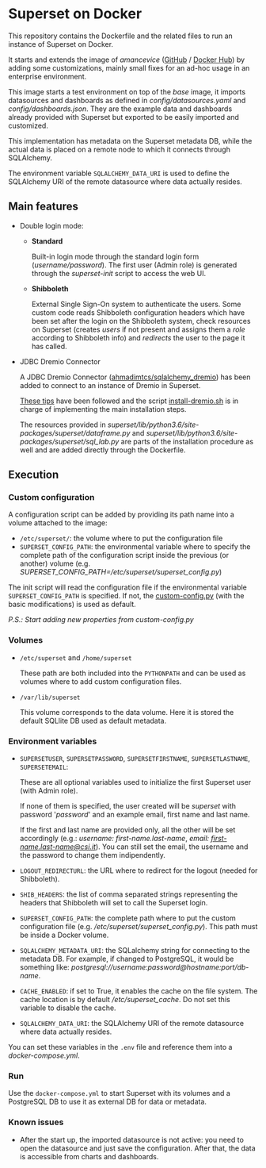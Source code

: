 # Superset on Docker

This repository contains the Dockerfile and the related files to run an instance of Superset on Docker.

It starts and extends the image of *amancevice* ([GitHub](https://github.com/amancevice/superset) / [Docker Hub](https://hub.docker.com/r/amancevice/superset/)) by adding some customizations, mainly small fixes for an ad-hoc usage in an enterprise environment.

This image starts a test environment on top of the *base* image, it imports datasources and dashboards as defined in *config/datasources.yaml* and *config/dashboards.json*. They are the example data and dashboards already provided with Superset but exported to be easily imported and customized.

This implementation has metadata on the Superset metadata DB, while the actual data is placed on a remote node to which it connects through SQLAlchemy.

The environment variable `SQLALCHEMY_DATA_URI` is used to define the SQLAlchemy URI of the remote datasource where data actually resides.

## Main features

* Double login mode:
    * **Standard**
    
        Built-in login mode through the standard login form (*username/password*).
        The first user (Admin role) is generated through the *superset-init* script to access the web UI.
        
    * **Shibboleth**
    
        External Single Sign-On system to authenticate the users.
        Some custom code reads Shibboleth configuration headers which have been set after the login on the Shibboleth system, check resources on Superset (creates *users* if not present and assigns them a *role* according to Shibboleth info) and *redirects* the user to the page it has called.

* JDBC Dremio Connector

    A JDBC Dremio Connector ([ahmadimtcs/sqlalchemy_dremio](https://github.com/ahmadimtcs/sqlalchemy_dremio)) has been added to connect to an instance of Dremio in Superset.

    [These tips](https://github.com/apache/incubator-superset/issues/4192#issuecomment-424148215) have been followed and the script [install-dremio.sh](https://github.com/PeterCahn/superset/blob/master/superset/bin/install-dremio.sh) is in charge of implementing the main installation steps.
    
    The resources provided in *superset/lib/python3.6/site-packages/superset/dataframe.py* and *superset/lib/python3.6/site-packages/superset/sql_lab.py* are parts of the installation procedure as well and are added directly through the Dockerfile. 

## Execution

### Custom configuration

A configuration script can be added by providing its path name into a volume attached to the image:
* `/etc/superset/`: the volume where to put the configuration file
* `SUPERSET_CONFIG_PATH`: the environmental variable where to specify the complete path of the configuration script inside the previous (or another) volume (e.g. *SUPERSET_CONFIG_PATH=/etc/superset/superset_config.py*)

The init script will read the configuration file if the environmental variable `SUPERSET_CONFIG_PATH` is specified. If not, the [custom-config.py](https://github.com/PeterCahn/superset/blob/master/superset/bin/custom-config.py) (with the basic modifications) is used as default.

*P.S.: Start adding new properties from custom-config.py*

### Volumes
* `/etc/superset` and `/home/superset`

    These path are both included into the `PYTHONPATH` and can be used as volumes where to add custom configuration files.
    
* `/var/lib/superset`

    This volume corresponds to the data volume. Here it is stored the default SQLlite DB used as default metadata.

### Environment variables

*  `SUPERSETUSER`, `SUPERSETPASSWORD`, `SUPERSETFIRSTNAME`, `SUPERSETLASTNAME`, `SUPERSETEMAIL`:

    These are all optional variables used to initialize the first Superset user (with Admin role). 
    
    If none of them is specified, the user created will be *superset* with password '*password*' and an example email, first name and last name.
    
    If the first and last name are provided only, all the other will be set accordingly (e.g.: *username: first-name.last-name*, *email: first-name.last-name@csi.it*). You can still set the email, the username and the password to change them indipendently.
    
* `LOGOUT_REDIRECTURL`: the URL where to redirect for the logout (needed for Shibboleth).
* `SHIB_HEADERS`: the list of comma separated strings representing the headers that Shibboleth will set to call the Superset login.
* `SUPERSET_CONFIG_PATH`: the complete path where to put the custom configuration file (e.g. */etc/superset/superset_config.py*). This path must be inside a Docker volume.
* `SQLALCHEMY_METADATA_URI`: the SQLalchemy string for connecting to the metadata DB. For example, if changed to PostgreSQL, it would be something like: *postgresql://username:password@hostname:port/db-name*.
* `CACHE_ENABLED`: if set to True, it enables the cache on the file system. The cache location is by default */etc/superset_cache*. Do not set this variable to disable the cache.
* `SQLALCHEMY_DATA_URI`: the SQLAlchemy URI of the remote datasource where data actually resides.

You can set these variables in the `.env` file and reference them into a *docker-compose.yml*.

### Run

Use the `docker-compose.yml` to start Superset with its volumes and a PostgreSQL DB to use it as external DB for data or metadata.

### Known issues

* After the start up, the imported datasource is not active: you need to open the datasource and just save the configuration. After that, the data is accessible from charts and dashboards.

